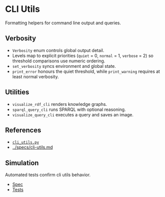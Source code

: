 # CLI Utils

Formatting helpers for command line output and queries.

## Verbosity
- `Verbosity` enum controls global output detail.
- Levels map to explicit priorities (`quiet` = 0, `normal` = 1, `verbose` = 2)
  so threshold comparisons use numeric ordering.
- `set_verbosity` syncs environment and global state.
- `print_error` honours the quiet threshold, while `print_warning` requires at
  least normal verbosity.

## Utilities
- `visualize_rdf_cli` renders knowledge graphs.
- `sparql_query_cli` runs SPARQL with optional reasoning.
- `visualize_query_cli` executes a query and saves an image.

## References
- [`cli_utils.py`](../../src/autoresearch/cli_utils.py)
- [../specs/cli-utils.md](../specs/cli-utils.md)

## Simulation

Automated tests confirm cli utils behavior.

- [Spec](../specs/cli-utils.md)
- [Tests](../../tests/unit/test_cli_utils_extra.py)

